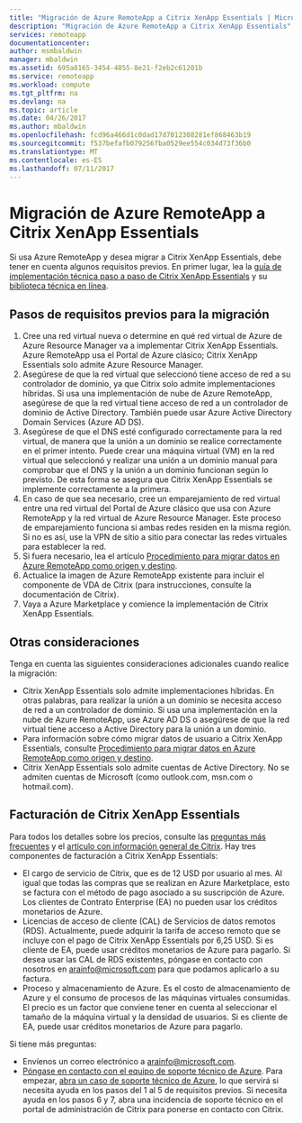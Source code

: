 ```yaml
---
title: "Migración de Azure RemoteApp a Citrix XenApp Essentials | Microsoft Docs"
description: "Migración de Azure RemoteApp a Citrix XenApp Essentials"
services: remoteapp
documentationcenter: 
author: msmbaldwin
manager: mbaldwin
ms.assetid: 695a8165-3454-4855-8e21-f2eb2c61201b
ms.service: remoteapp
ms.workload: compute
ms.tgt_pltfrm: na
ms.devlang: na
ms.topic: article
ms.date: 04/26/2017
ms.author: mbaldwin
ms.openlocfilehash: fcd96a466d1c0dad17d7012308281ef868463b19
ms.sourcegitcommit: f537befafb079256fba0529ee554c034d73f36b0
ms.translationtype: MT
ms.contentlocale: es-ES
ms.lasthandoff: 07/11/2017
---
```

# <a name="migrate-from-azure-remoteapp-to-citrix-xenapp-essentials"></a>Migración de Azure RemoteApp a Citrix XenApp Essentials

Si usa Azure RemoteApp y desea migrar a Citrix XenApp Essentials, debe tener en cuenta algunos requisitos previos. En primer lugar, lea la [guía de implementación técnica paso a paso de Citrix XenApp Essentials](https://docs.citrix.com/content/dam/docs/en-us/citrix-cloud/downloads/xenapp-essentials-deployment-guide.pdf) y su [biblioteca técnica en línea](http://docs.citrix.com/en-us/citrix-cloud/xenapp-and-xendesktop-service/xenapp-essentials.html). 

## <a name="prerequisite-steps-for-migration"></a>Pasos de requisitos previos para la migración

1. Cree una red virtual nueva o determine en qué red virtual de Azure de Azure Resource Manager va a implementar Citrix XenApp Essentials. Azure RemoteApp usa el Portal de Azure clásico; Citrix XenApp Essentials solo admite Azure Resource Manager.  
2. Asegúrese de que la red virtual que seleccionó tiene acceso de red a su controlador de dominio, ya que Citrix solo admite implementaciones híbridas. Si usa una implementación de nube de Azure RemoteApp, asegúrese de que la red virtual tiene acceso de red a un controlador de dominio de Active Directory. También puede usar Azure Active Directory Domain Services (Azure AD DS). 
3. Asegúrese de que el DNS esté configurado correctamente para la red virtual, de manera que la unión a un dominio se realice correctamente en el primer intento. Puede crear una máquina virtual (VM) en la red virtual que seleccionó y realizar una unión a un dominio manual para comprobar que el DNS y la unión a un dominio funcionan según lo previsto. De esta forma se asegura que Citrix XenApp Essentials se implemente correctamente a la primera. 
4. En caso de que sea necesario, cree un emparejamiento de red virtual entre una red virtual del Portal de Azure clásico que usa con Azure RemoteApp y la red virtual de Azure Resource Manager. Este proceso de emparejamiento funciona si ambas redes residen en la misma región. Si no es así, use la VPN de sitio a sitio para conectar las redes virtuales para establecer la red. 
5. Si fuera necesario, lea el artículo [Procedimiento para migrar datos en Azure RemoteApp como origen y destino](remoteapp-migrate.md). 
6. Actualice la imagen de Azure RemoteApp existente para incluir el componente de VDA de Citrix (para instrucciones, consulte la documentación de Citrix). 
7. Vaya a Azure Marketplace y comience la implementación de Citrix XenApp Essentials.

## <a name="other-considerations"></a>Otras consideraciones

Tenga en cuenta las siguientes consideraciones adicionales cuando realice la migración:
- Citrix XenApp Essentials solo admite implementaciones híbridas. En otras palabras, para realizar la unión a un dominio se necesita acceso de red a un controlador de dominio. Si usa una implementación en la nube de Azure RemoteApp, use Azure AD DS o asegúrese de que la red virtual tiene acceso a Active Directory para la unión a un dominio. 
- Para información sobre cómo migrar datos de usuario a Citrix XenApp Essentials, consulte [Procedimiento para migrar datos en Azure RemoteApp como origen y destino](remoteapp-migrate.md). 
- Citrix XenApp Essentials solo admite cuentas de Active Directory. No se admiten cuentas de Microsoft (como outlook.com, msn.com o hotmail.com). 

## <a name="citrix-xenapp-essentials-billing"></a>Facturación de Citrix XenApp Essentials

Para todos los detalles sobre los precios, consulte las [preguntas más frecuentes](https://www.citrix.com/global-partners/microsoft/resources/xenapp-essentials-faq.html#tab-30699) y el [artículo con información general de Citrix](https://www.citrix.com/global-partners/microsoft/remote-app.html). Hay tres componentes de facturación a Citrix XenApp Essentials:

- El cargo de servicio de Citrix, que es de 12 USD por usuario al mes. Al igual que todas las compras que se realizan en Azure Marketplace, esto se factura con el método de pago asociado a su suscripción de Azure. Los clientes de Contrato Enterprise (EA) no pueden usar los créditos monetarios de Azure. 
- Licencias de acceso de cliente (CAL) de Servicios de datos remotos (RDS). Actualmente, puede adquirir la tarifa de acceso remoto que se incluye con el pago de Citrix XenApp Essentials por 6,25 USD. Si es cliente de EA, puede usar créditos monetarios de Azure para pagarlo. Si desea usar las CAL de RDS existentes, póngase en contacto con nosotros en [arainfo@microsoft.com](mailto:arainfo@microsoft.com) para que podamos aplicarlo a su factura. 
- Proceso y almacenamiento de Azure. Es el costo de almacenamiento de Azure y el consumo de procesos de las máquinas virtuales consumidas. El precio es un factor que conviene tener en cuenta al seleccionar el tamaño de la máquina virtual y la densidad de usuarios. Si es cliente de EA, puede usar créditos monetarios de Azure para pagarlo.

Si tiene más preguntas:
- Envíenos un correo electrónico a [arainfo@microsoft.com](mailto:arainfo@microsoft.com).
- [Póngase en contacto con el equipo de soporte técnico de Azure](https://portal.azure.com/?#blade/Microsoft_Azure_Support/HelpAndSupportBlade). Para empezar, [abra un caso de soporte técnico de Azure](https://portal.azure.com/?#blade/Microsoft_Azure_Support/HelpAndSupportBlade), lo que servirá si necesita ayuda en los pasos del 1 al 5 de requisitos previos. Si necesita ayuda en los pasos 6 y 7, abra una incidencia de soporte técnico en el portal de administración de Citrix para ponerse en contacto con Citrix. 
